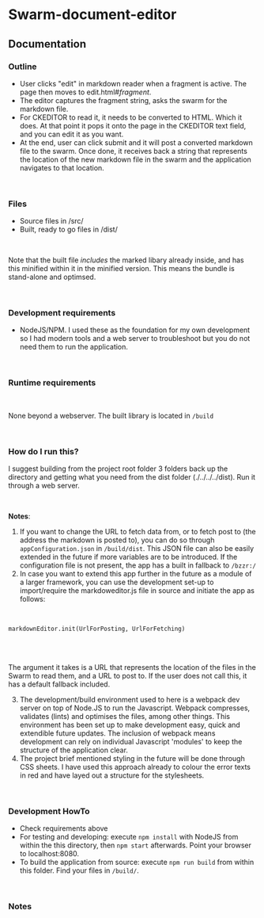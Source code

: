 # Swarm-document-editor

## Documentation

### Outline ###
* User clicks "edit" in markdown reader when a fragment is active. The page then moves to edit.html#*fragment*.
* The editor captures the fragment string, asks the swarm for the markdown file.
* For CKEDITOR to read it, it needs to be converted to HTML. Which it does. At that point it pops it onto the page in the CKEDITOR text field, and you can edit it as you want. 
* At the end, user can click submit and it will post a converted markdown file to the swarm. Once done, it receives back a string that represents the location of the new markdown file in the swarm and the application navigates to that location.

<br />

### Files ####
* Source files in /src/
* Built, ready to go files in /dist/

<br />

Note that the built file *includes* the marked libary already inside, and has this minified within it in the minified version. This means the bundle is stand-alone and optimsed.

<br />

### Development requirements ###
* NodeJS/NPM. I used these as the foundation for my own development so I had modern tools and a web server to troubleshoot but you do not need them to run the application.

<br />

### Runtime requirements ###
<br />

None beyond a webserver. The built library is located in ``/build``

<br />

### How do I run this? ###
I suggest building from the project root folder 3 folders back up the directory and getting what you need from the dist folder (./../../../dist). Run it through a web server.

<br />

**Notes**:
<br />
1. If you want to change the URL to fetch data from, or to fetch post to (the address the markdown is posted to), you can do so through ``appConfiguration.json`` in ``/build/dist``. This JSON file can also be easily extended in the future if more variables are to be introduced. If the configuration file is not present, the app has a built in fallback to ``/bzzr:/``
2. In case you want to extend this app further in the future as a module of a larger framework, you can use the development set-up to import/require the markdoweditor.js file in source and initiate the app as follows:

<br />

``markdownEditor.init(UrlForPosting, UrlForFetching)``

<br />
<br />

The argument it takes is a URL that represents the location of the files in the Swarm to read them, and a URL to post to. If the user does not call this, it has a default fallback included.

3. The development/build environment used to here is a webpack dev server on top of Node.JS to run the Javascript. Webpack compresses, validates (lints) and optimises the files, among other things. This environment has been set up to make development easy, quick and extendible future updates. The inclusion of webpack means development can rely on individual Javascript 'modules' to keep the structure of the application clear.
4. The project brief mentioned styling in the future will be done through CSS sheets. I have used this approach already to colour the error texts in red and have layed out a structure for the stylesheets.

<br />

### Development HowTo ##
* Check requirements above
* For testing and developing: execute ``npm install`` with NodeJS from within the this directory, then ``npm start`` afterwards. Point your browser to localhost:8080.
* To build the application from source: execute ``npm run build`` from within this folder. Find your files in ``/build/``.

<br />

### Notes ###
